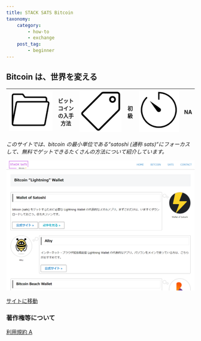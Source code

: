 ```yaml
---
title: STACK SATS Bitcoin
taxonomy:
    category:
        - how-to
        - exchange
    post_tag:
        - beginner
---
```


## Bitcoin は、世界を変える

|  ![Category](/_images/category.png)  |  ビットコインの入手方法  |  ![Tag](/_images/tag.png)  |  初級  | ![Time](/_images/timer.png)  |  NA  |
| ---- | ---- | ---- | ---- | ---- | ---- |

*このサイトでは、bitcoin の最小単位である“satoshi (通称 sats)“にフォーカスして、無料でゲットできるたくさんの方法について紹介しています。*

[![STACK SATS Bitcoin contents](/_images/stack_sats_bitcoin_2.png)](https://stacksats.jp/)

[サイトに移動](https://stacksats.jp/)

### 著作権等について
[利用規約 A](http://lostinbitcoin.jp.testrs.jp/staging/copyright/#uaa) 
